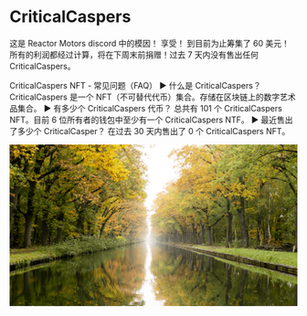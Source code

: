 # CriticalCaspers

这是 Reactor Motors discord 中的模因！ 享受！ 到目前为止筹集了 60 美元！ 所有的利润都经过计算，将在下周末前捐赠！过去 7 天内没有售出任何 CriticalCaspers。

CriticalCaspers NFT - 常见问题（FAQ）
▶ 什么是 CriticalCaspers？
CriticalCaspers 是一个 NFT（不可替代代币）集合。存储在区块链上的数字艺术品集合。
▶ 有多少个 CriticalCaspers 代币？
总共有 101 个 CriticalCaspers NFT。目前 6 位所有者的钱包中至少有一个 CriticalCaspers NTF。
▶ 最近售出了多少个 CriticalCasper？
在过去 30 天内售出了 0 个 CriticalCaspers NFT。

![NFT](unnamed.png)

